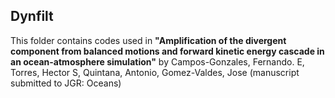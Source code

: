## Dynfilt

This folder contains codes used in **"Amplification of the divergent component from balanced motions and forward kinetic energy cascade in an ocean-atmosphere simulation"** by Campos-Gonzales, Fernando. E, Torres, Hector S, Quintana, Antonio,
Gomez-Valdes, Jose (manuscript submitted to JGR: Oceans)  
